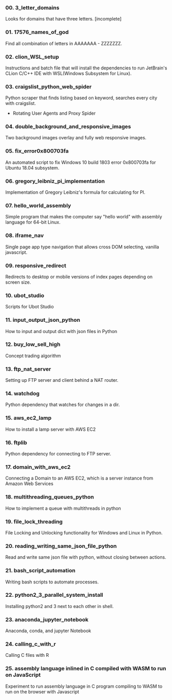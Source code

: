 ### 00. 3_letter_domains
Looks for domains that have three letters. [incomplete]

### 01. 17576_names_of_god
Find all combination of letters in AAAAAAA - ZZZZZZZ.

### 02. clion_WSL_setup
Instructions and batch file that will install the dependencies to run JetBrain's CLion C/C++ IDE with WSL(Windows Subsystem for Linux).

### 03. craigslist_python_web_spider
Python scraper that finds listing based on keyword, searches every city with craigslist.

- Rotating User Agents and Proxy Spider

### 04. double_background_and_responsive_images
Two background images overlay and fully web responsive images.

### 05. fix_error0x800703fa
An automated script to fix Windows 10 build 1803 error 0x800703fa for Ubuntu 18.04 subsystem.

### 06. gregory_leibniz_pi_implementation
Implementation of Gregory Leibniz's formula for calculating for PI.

### 07. hello_world_assembly
Simple program that makes the computer say "hello world" with assembly language for 64-bit Linux.

### 08. iframe_nav
Single page app type navigation that allows cross DOM selecting, vanilla javascript. 

### 09. responsive_redirect
Redirects to desktop or mobile versions of index pages depending on screen size.

### 10. ubot_studio
Scripts for Ubot Studio

### 11. input_output_json_python
How to input and output dict with json files in Python

### 12. buy_low_sell_high
Concept trading algorithm

### 13. ftp_nat_server
Setting up FTP server and client behind a NAT router.

### 14. watchdog
Python dependency that watches for changes in a dir.

### 15. aws_ec2_lamp
How to install a lamp server with AWS EC2

### 16. ftplib
Python dependency for connecting to FTP server.

### 17. domain_with_aws_ec2
Connecting a Domain to an AWS EC2, which is a server instance from Amazon Web Services

### 18. multithreading_queues_python
How to implement a queue with multithreads in python

### 19. file_lock_threading
File Locking and Unlocking functionality for Windows and Linux in Python.

### 20. reading_writing_same_json_file_python
Read and write same json file with python, without closing between actions.

### 21. bash_script_automation
Writing bash scripts to automate processes.

### 22. python2_3_parallel_system_install
Installing python2 and 3 next to each other in shell.

### 23. anaconda_jupyter_notebook
Anaconda, conda, and jupyter Notebook

### 24. calling_c_with_r
Calling C files with R

### 25. assembly language inlined in C compiled with WASM to run on JavaScript
Experiment to run assembly language in C program compiling to WASM to run on the browser with Javascript
